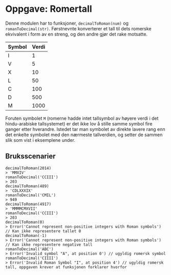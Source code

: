 # Oppgave: Romertall

Denne modulen har to funksjoner, `decimalToRoman(num)` og `romanToDecimal(str)`. Førstnevnte konverterer et tall til dets romerske ekvivalent i form av en streng, og den andre gjør det rake motsatte.

Symbol | Verdi
---- | ----
I | 1
V | 5
X | 10
L | 50
C | 100
D | 500
M | 1000

Foruten symbolet `M` (romerne hadde intet tallsymbol av høyere verdi i det hindu-arabiske tallsystemet) er det ikke lov å stille samme symbol fire ganger etter hverandre. Istedet tar man symbolet av direkte lavere rang enn det enkelte symbolet med den nærmeste tallverdien, og setter de sammen slik som vist i eksemplene under.

## Bruksscenarier
```
decimalToRoman(2014)
> 'MMXIV'
romanToDecimal('CCIII')
> 203
decimalToRoman(489)
> 'CDLXXXIX'
romanToDecimal('CMIL')
> 949
decimalToRoman(4917)
> 'MMMMCMXVII'
romanToDecimal('CCIII')
> 203
decimalToRoman(0)
> Error('Cannot represent non-positive integers with Roman symbols') // Kan ikke representere tallet 0
decimalToRoman(-1)
> Error('Cannot represent non-positive integers with Roman symbols') // Kan ikke representere negative tall
romanToDecimal('ABC')
> Error('Invalid symbol "A", at position 0') // ugyldig romersk symbol
romanToDecimal('CIIII')
> Error('Invalid Roman Symbol "I", at position 4') // ugyldig romersk tall, oppgaven krever at funksjonen forklarer hvorfor
```
